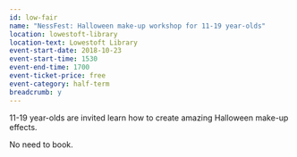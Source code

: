 ```yaml
---
id: low-fair
name: "NessFest: Halloween make-up workshop for 11-19 year-olds"
location: lowestoft-library
location-text: Lowestoft Library
event-start-date: 2018-10-23
event-start-time: 1530
event-end-time: 1700
event-ticket-price: free
event-category: half-term
breadcrumb: y
---
```


11-19 year-olds are invited learn how to create amazing Halloween make-up effects.

No need to book.
